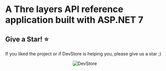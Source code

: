 # A Thre layers API reference application built with ASP.NET 7

## Give a Star! :star:
If you liked the project or if DevStore is helping you, please give us a star ;)

<p align="center">
    <img alt="DevStore" src="https://github.com/cclautert/Three_Layers/assets/14001285/cd53743e-f65a-412c-a218-725e6831a401" />
</p>

